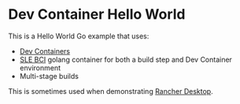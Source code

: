 # Dev Container Hello World

This is a Hello World Go example that uses:

* [Dev Containers](https://microsoft.github.io/code-with-engineering-playbook/developer-experience/devcontainers/)
* [SLE BCI](https://registry.suse.com/static/bci/golang/index.html) golang container for both a build step and Dev Container environment
* Multi-stage builds

This is sometimes used when demonstrating [Rancher Desktop](https://rancherdesktop.io).